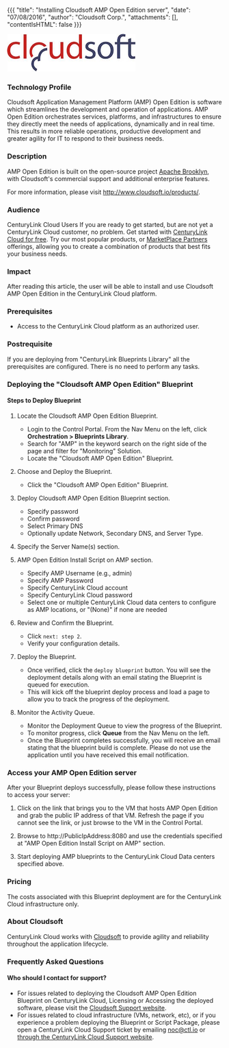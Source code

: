 {{{
  "title": "Installing Cloudsoft AMP Open Edition server",
  "date": "07/08/2016",
  "author": "Cloudsoft Corp.",
  "attachments": [],
  "contentIsHTML": false
}}}

![Cloudsoft logo](../../images/cloudsoft/cloudsoft-logo.jpg)

### Technology Profile
Cloudsoft Application Management Platform (AMP) Open Edition is software which streamlines the development and operation of applications. AMP Open Edition orchestrates services, platforms, and infrastructures to ensure they directly meet the needs of applications, dynamically and in real time. This results in more reliable operations, productive development and greater agility for IT to respond to their business needs.

### Description
AMP Open Edition is built on the open-source project [Apache Brooklyn](https://brooklyn.apache.org), with Cloudsoft's commercial support and additional enterprise features.

For more information, please visit http://www.cloudsoft.io/products/.

### Audience
CenturyLink Cloud Users
If you are ready to get started, but are not yet a CenturyLink Cloud customer, no problem. Get started with [CenturyLink Cloud for free](https://www.ctl.io/free-trial/). Try our most popular products, or [MarketPlace Partners](https://www.ctl.io/marketplace/program/) offerings, allowing you to create a combination of products that best fits your business needs.

### Impact
After reading this article, the user will be able to install and use Cloudsoft AMP Open Edition in the CenturyLink Cloud platform.

### Prerequisites
* Access to the CenturyLink Cloud platform as an authorized user.

### Postrequisite
If you are deploying from "CenturyLink Blueprints Library" all the prerequisites are configured. There is no need to perform any tasks.

### Deploying the "Cloudsoft AMP Open Edition" Blueprint

#### Steps to Deploy Blueprint
1. Locate the Cloudsoft AMP Open Edition Blueprint.
   * Login to the Control Portal. From the Nav Menu on the left, click **Orchestration > Blueprints Library**.
   * Search for "AMP" in the keyword search on the right side of the page and filter for "Monitoring" Solution.
   * Locate the "Cloudsoft AMP Open Edition" Blueprint.

2. Choose and Deploy the Blueprint.
   * Click the "Cloudsoft AMP Open Edition" Blueprint.

3. Deploy Cloudsoft AMP Open Edition Blueprint section.
   * Specify password
   * Confirm password
   * Select Primary DNS
   * Optionally update Network, Secondary DNS, and Server Type.

4. Specify the Server Name(s) section.

5. AMP Open Edition Install Script on AMP section.
   * Specify AMP Username (e.g., admin)
   * Specify AMP Password
   * Specify CenturyLink Cloud account
   * Specify CenturyLink Cloud password
   * Select one or multiple CenturyLink Cloud data centers to configure as AMP locations, or "(None)" if none are needed

6. Review and Confirm the Blueprint.
   * Click `next: step 2`.
   * Verify your configuration details.

7. Deploy the Blueprint.
   * Once verified, click the `deploy blueprint` button. You will see the deployment details along with an email stating the Blueprint is queued for execution.
   * This will kick off the blueprint deploy process and load a page to allow you to track the progress of the deployment.

8. Monitor the Activity Queue.
   * Monitor the Deployment Queue to view the progress of the Blueprint.
   * To monitor progress, click **Queue** from the Nav Menu on the left.
   * Once the Blueprint completes successfully, you will receive an email stating that the blueprint build is complete. Please do not use the application until you have received this email notification.


### Access your AMP Open Edition server
After your Blueprint deploys successfully, please follow these instructions to access your server:

1. Click on the link that brings you to the VM that hosts AMP Open Edition and grab the public IP address of that VM. Refresh the page if you cannot see the link, or just browse to the VM in the Control Portal.

2. Browse to http://PublicIpAddress:8080 and use the credentials specified at "AMP Open Edition Install Script on AMP" section.

3. Start deploying AMP blueprints to the CenturyLink Cloud Data centers specified above.

### Pricing
The costs associated with this Blueprint deployment are for the CenturyLink Cloud infrastructure only.

### About Cloudsoft
CenturyLink Cloud works with [Cloudsoft](http://www.cloudsoft.io) to provide agility and reliability throughout the application lifecycle.

### Frequently Asked Questions

#### Who should I contact for support?
* For issues related to deploying the Cloudsoft AMP Open Edition Blueprint on CenturyLink Cloud, Licensing or Accessing the deployed software, please visit the [Cloudsoft Support website](https://support.cloudsoft.io/).
* For issues related to cloud infrastructure (VMs, network, etc), or if you experience a problem deploying the Blueprint or Script Package, please open a CenturyLink Cloud Support ticket by emailing [noc@ctl.io](mailto:noc@ctl.io) or [through the CenturyLink Cloud Support website](https://t3n.zendesk.com/tickets/new).
